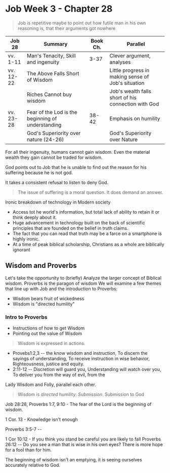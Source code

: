 # Job Week 3 - Chapter 28

>Job is repetitive maybe to point out how futile man in his own reasoning is, that their arguments got nowhere

| Job 28    | Summary  | Book Ch. | Parallel |
| ---       |  ---    | --- | --- |
| vv. 1-11  | Man's Tenacity, Skill and ingenuity | 3-37 | Clever argument, analyses |
| vv. 12-22 | The Above Falls Short of Wisdom | | Little progress in making sense of Job's situation |
|           | Riches Cannot buy wisdom| | Job's wealth falls short of his connection with God|
| vv. 23-28 | Fear of the Lod is the beginning of understanding |38-42 | Emphasis on humility |
| | God's Superiority over nature (24-26) | | God's Superiority over Nature |

For all their ingenuity, humans cannot gain wisdom. Even the material wealth they gain cannot be traded for wisdom.

God points out to Job that he is unable to find out the reason for his suffering because he is not god.

It takes a consistent refusal to listen to deny God.

> The issue of suffering is a moral question. It does demand an answer.

Ironic breakdown of technology in Modern society

* Access tot he world's information, but total lack of ability to retain it or think deeply about it.
* Huge advancement in technology built on the back of scientific principles that are founded on the belief in truth claims.
* The fact that you can read that truth may be a farce on a smartphone is highly ironic.
* At a time of peak biblical scholarship, Christians as a whole are biblically ignorant

## Wisdom and Proverbs

Let's take the opportunity to (briefly) Analyze the larger concept of Biblical wisdom.
Proverbs is the paragon of wisdom
We will examine a few themes that line up with Job and the introduction to Proverbs:

* Wisdom bears fruit of wickedness
* Wisdom is "directed humility"

### Intro to Proverbs

* Instructions of how to get Wisdom
* Pointing out the value of Wisdom

> Wisdom is expressed in actions.

* Provebs1:2,3 -- the know wisdom and instruction, To discern the sayings of understanding, To receive instruction in wise behavior, Righteousness, justice and equity.
* 2:11-12 -- Discretion will guard you, Understanding will watch over you, To deliver you from the way of evil, from the

Lady Wisdom and Folly, parallel each other.

>Wisdom is *directed* humility: *Submission*. Submission to God

Job 28:28, Proverbs 1:7, 9:10 - The fear of the Lord is the beginning of wisdom.

1 Cor. 13 - Knowledge isn't enough

Proverbs 3:5-7 --

1 Cor 10:12 - If you think you stand be careful you are likely to fall
Proverbs 26:12 -- Do you see a man that is wise in his own eyes? There is more hope for a fool than for him.

The beginning of wisdom isn't an emptying, it is seeing ourselves accurately relative to God.

